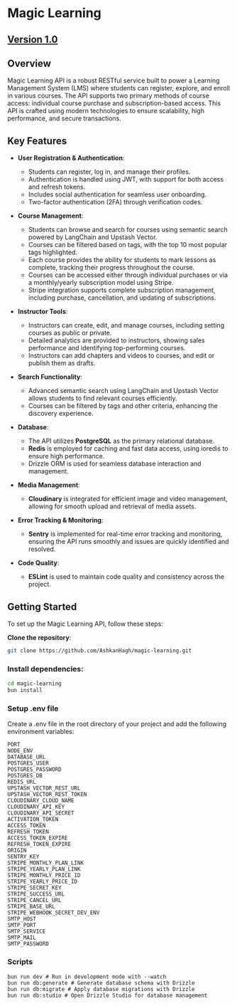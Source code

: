# Magic Learning 
## [Version 1.0](https://magiclearning.up.railway.app/)

## Overview

Magic Learning API is a robust RESTful service built to power a Learning Management System (LMS) where students can register, explore, and enroll in various courses. The API supports two primary methods of course access: individual course purchase and subscription-based access. This API is crafted using modern technologies to ensure scalability, high performance, and secure transactions.

## Key Features

- **User Registration & Authentication**:
  - Students can register, log in, and manage their profiles.
  - Authentication is handled using JWT, with support for both access and refresh tokens.
  - Includes social authentication for seamless user onboarding.
  - Two-factor authentication (2FA) through verification codes.

- **Course Management**:
  - Students can browse and search for courses using semantic search powered by LangChain and Upstash Vector.
  - Courses can be filtered based on tags, with the top 10 most popular tags highlighted.
  - Each course provides the ability for students to mark lessons as complete, tracking their progress throughout the course.
  - Courses can be accessed either through individual purchases or via a monthly/yearly subscription model using Stripe.
  - Stripe integration supports complete subscription management, including purchase, cancellation, and updating of subscriptions.

- **Instructor Tools**:
  - Instructors can create, edit, and manage courses, including setting courses as public or private.
  - Detailed analytics are provided to instructors, showing sales performance and identifying top-performing courses.
  - Instructors can add chapters and videos to courses, and edit or publish them as drafts.

- **Search Functionality**:
  - Advanced semantic search using LangChain and Upstash Vector allows students to find relevant courses efficiently.
  - Courses can be filtered by tags and other criteria, enhancing the discovery experience.

- **Database**:
  - The API utilizes **PostgreSQL** as the primary relational database.
  - **Redis** is employed for caching and fast data access, using ioredis to ensure high performance.
  - Drizzle ORM is used for seamless database interaction and management.

- **Media Management**:
  - **Cloudinary** is integrated for efficient image and video management, allowing for smooth upload and retrieval of media assets.

- **Error Tracking & Monitoring**:
  - **Sentry** is implemented for real-time error tracking and monitoring, ensuring the API runs smoothly and issues are quickly identified and resolved.

- **Code Quality**:
  - **ESLint** is used to maintain code quality and consistency across the project.

## Getting Started

To set up the Magic Learning API, follow these steps:

**Clone the repository**:
```bash
git clone https://github.com/AshkanHagh/magic-learning.git
```
### Install dependencies:
```bash
cd magic-learning
bun install
```
### Setup .env file
Create a .env file in the root directory of your project and add the following environment variables:
``` shell
PORT
NODE_ENV
DATABASE_URL
POSTGRES_USER
POSTGRES_PASSWORD
POSTGRES_DB
REDIS_URL
UPSTASH_VECTOR_REST_URL
UPSTASH_VECTOR_REST_TOKEN
CLOUDINARY_CLOUD_NAME
CLOUDINARY_API_KEY
CLOUDINARY_API_SECRET
ACTIVATION_TOKEN
ACCESS_TOKEN
REFRESH_TOKEN
ACCESS_TOKEN_EXPIRE
REFRESH_TOKEN_EXPIRE
ORIGIN
SENTRY_KEY
STRIPE_MONTHLY_PLAN_LINK
STRIPE_YEARLY_PLAN_LINK
STRIPE_MONTHLY_PRICE_ID
STRIPE_YEARLY_PRICE_ID
STRIPE_SECRET_KEY
STRIPE_SUCCESS_URL
STRIPE_CANCEL_URL
STRIPE_BASE_URL
STRIPE_WEBHOOK_SECRET_DEV_ENV
SMTP_HOST
SMTP_PORT
SMTP_SERVICE
SMTP_MAIL
SMTP_PASSWORD
```

### Scripts
```shell
bun run dev # Run in development mode with --watch
bun run db:generate # Generate database schema with Drizzle
bun run db:migrate # Apply database migrations with Drizzle
bun run db:studio # Open Drizzle Studio for database management
```
